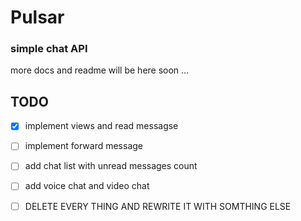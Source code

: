 # Pulsar
### simple chat API

more docs and readme will be here soon ...

## TODO

- [X] implement views and read messagse
- [ ] implement forward message 
- [ ] add chat list with unread messages count  
- [ ] add voice chat and video chat
- [ ] DELETE EVERY THING AND REWRITE IT WITH SOMTHING ELSE

 
